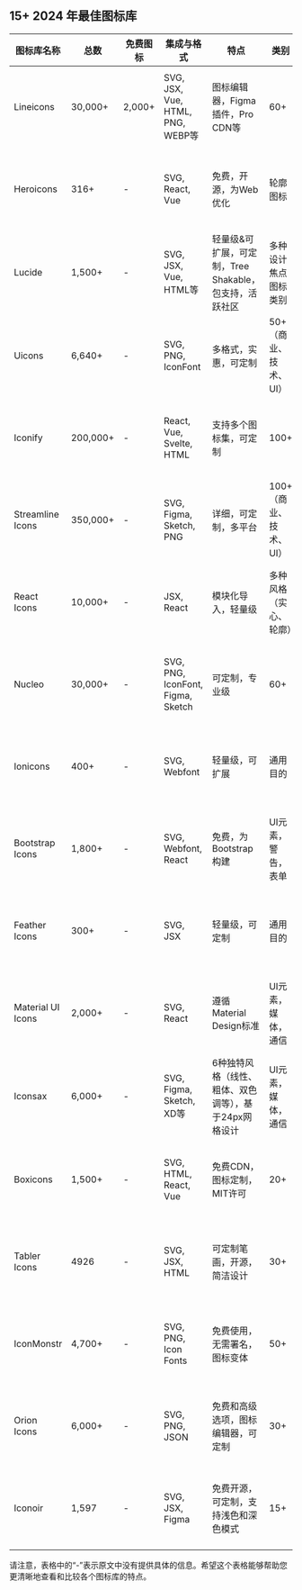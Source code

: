 ## 15+ 2024 年最佳图标库

| 图标库名称     | 总数 | 免费图标 | 集成与格式 | 特点                                                         | 类别 | 适用人群                 | 网站链接                                 |
|--------------|------|--------|----------|--------------------------------------------------------------|------|------------------------|----------------------------------------|
| Lineicons    | 30,000+ | 2,000+ | SVG, JSX, Vue, HTML, PNG, WEBP等 | 图标编辑器，Figma插件，Pro CDN等 | 60+  | 开发者、设计师、UI/UX团队 | [Lineicons](https://lineicons.com/)    |
| Heroicons    | 316+  | -      | SVG, React, Vue | 免费，开源，为Web优化 | 轮廓图标 | 开发者、设计师、UI/UX团队 | [Heroicons](https://heroicons.com/)    |
| Lucide       | 1,500+ | -      | SVG, JSX, Vue, HTML等 | 轻量级&可扩展，可定制，Tree Shakable，包支持，活跃社区 | 多种设计焦点图标类别 | 开发者、设计师、UI/UX团队 | [Lucide Icons](https://lucide.dev/) |
| Uicons       | 6,640+ | -      | SVG, PNG, IconFont | 多格式，实惠，可定制 | 50+（商业、技术、UI） | 开发者、设计师、UI/UX团队 | [Uicons](https://uicons.flaticon.com/) |
| Iconify      | 200,000+ | -    | React, Vue, Svelte, HTML | 支持多个图标集，可定制 | 100+ | 开发者、设计师、UI/UX团队 | [Iconify](https://iconify.design/)     |
| Streamline Icons | 350,000+ | -    | SVG, Figma, Sketch, PNG | 详细，可定制，多平台 | 100+（商业、技术、UI） | 开发者、设计师、UI/UX团队 | [Streamline Icons](https://streamlineicons.com/) |
| React Icons  | 10,000+ | -      | JSX, React | 模块化导入，轻量级 | 多种风格（实心、轮廓） | 开发者、设计师、UI/UX团队 | [React Icons](https://react-icons.github.io/react-icons/) |
| Nucleo       | 30,000+ | -      | SVG, PNG, IconFont, Figma, Sketch | 可定制，专业级 | 60+  | 开发者、设计师、UI/UX团队 | [Nucleo](https://nucleoapp.com/)       |
| Ionicons     | 400+  | -      | SVG, Webfont | 轻量级，可扩展 | 通用目的 | 开发者、设计师、UI/UX团队 | [Ionicons](https://ionicons.com/)     |
| Bootstrap Icons | 1,800+ | -    | SVG, Webfont, React | 免费，为Bootstrap构建 | UI元素，警告，表单 | 开发者、设计师、UI/UX团队 | [Bootstrap Icons](https://icons.getbootstrap.com/) |
| Feather Icons | 300+  | -      | SVG, JSX | 轻量级，可定制 | 通用目的 | 开发者、设计师、UI/UX团队 | [Feather Icons](https://feathericons.com/) |
| Material UI Icons | 2,000+ | -    | SVG, React | 遵循Material Design标准 | UI元素，媒体，通信 | 开发者、设计师、UI/UX团队 | [Material UI Icons](https://mui.com/components/material-icons/) |
| Iconsax      | 6,000+ | -      | SVG, Figma, Sketch, XD等 | 6种独特风格（线性、粗体、双色调等），基于24px网格设计 | UI元素，媒体，通信 | 开发者、设计师、UI/UX团队 | [Iconsax](https://iconsax.com/)         |
| Boxicons     | 1,500+ | -      | SVG, HTML, React, Vue | 免费CDN，图标定制，MIT许可 | 20+  | 开发者、设计师、UI/UX团队 | [Boxicons](https://boxicons.com/)      |
| Tabler Icons | 4926  | -      | SVG, JSX, HTML | 可定制笔画，开源，简洁设计 | 30+  | 开发者、设计师、UI/UX团队 | [Tabler Icons](https://tabler-icons.io/)  |
| IconMonstr   | 4,700+ | -      | SVG, PNG, Icon Fonts | 免费使用，无需署名，图标变体 | 50+  | 开发者、设计师、UI/UX团队 | [IconMonstr](https://iconmonstr.com/)    |
| Orion Icons  | 6,000+ | -      | SVG, PNG, JSON | 免费和高级选项，图标编辑器，可定制 | 30+  | 开发者、设计师、UI/UX团队 | [Orion Icons](https://orionicons.io/)    |
| Iconoir      | 1,597 | -      | SVG, JSX, Figma | 免费开源，可定制，支持浅色和深色模式 | 15+  | 开发者、设计师、UI/UX团队 | [Iconoir](https://iconoir.com/)        |

请注意，表格中的“-”表示原文中没有提供具体的信息。希望这个表格能够帮助您更清晰地查看和比较各个图标库的特点。
